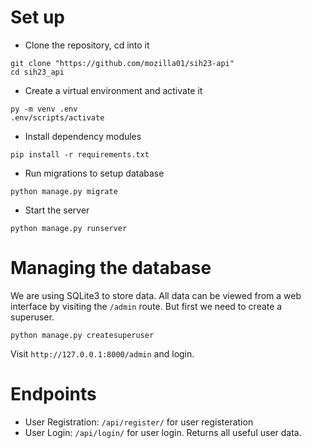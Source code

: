 # Set up

- Clone the repository, cd into it

```
git clone "https://github.com/mozilla01/sih23-api"
cd sih23_api
```

- Create a virtual environment and activate it

```
py -m venv .env
.env/scripts/activate
```

- Install dependency modules

```
pip install -r requirements.txt
```

- Run migrations to setup database

```
python manage.py migrate
```

- Start the server

```
python manage.py runserver
```

# Managing the database

We are using SQLite3 to store data. All data can be viewed from a web interface by visiting the `/admin` route. But first we need to create a superuser.

```
python manage.py createsuperuser
```

Visit `http://127.0.0.1:8000/admin` and login.

# Endpoints

- User Registration: `/api/register/` for user registeration
- User Login: `/api/login/` for user login. Returns all useful user data.
